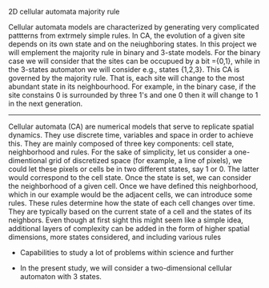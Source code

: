 2D cellular automata majority rule

Cellular automata models are characterized by generating very complicated pattterns from extrmely simple rules. In CA, the evolution of a given site depends on its own state and on the neiughboring states. In this project we will emplement the majority rule in binary and 3-state models. For the binary case we will consider that the sites can be occupued by a bit ={0,1}, while in the 3-states automaton we will consider e.g., states {1,2,3}. This CA is governed by the majority rule. That is, each site will change to the most abundant state in its neighbourhood. For example, in the binary case, if the site constains 0 is surrounded by three 1's and one 0 then it will change to 1 in the next generation.

--------------------------
Cellular automata (CA) are numerical models that serve to replicate spatial dynamics. They use discrete time, variables and space in order to achieve this. They are mainly composed of three key components: cell state, neighborhood and rules. For the sake of simplicity, let us consider a one-dimentional grid of discretized space (for example, a line of pixels), we could let these pixels or cells be in two  different states, say 1 or 0. The latter would correspond to the cell state. Once the state is set, we can consider the neighborhood of a given cell. Once we have defined this neighborhood, which in our example would be the adjacent cells, we can introduce some rules. These rules determine how the state of each cell changes over time. They are typically based on the current state of a cell and the states of its neighbors. Even though at first sight this might seem like a simple idea, additional layers of complexity can be added in the form of higher spatial dimensions, more states considered, and including various rules 

- Capabilities to study a lot of problems within science and further

- In the present study, we will consider a two-dimensional cellular automaton with 3 states.